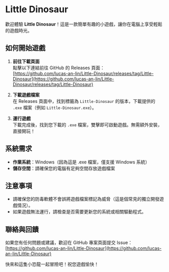 # Little Dinosaur

歡迎體驗 **Little Dinosaur**！這是一款簡單有趣的小遊戲，讓你在電腦上享受輕鬆的遊戲時光。

## 如何開始遊戲

1. **前往下載頁面**  
   點擊以下連結前往 GitHub 的 Releases 頁面：  
   [https://github.com/lucas-an-lin/Little-Dinosaur/releases/tag/Little-Dinosaur](https://github.com/lucas-an-lin/Little-Dinosaur/releases/tag/Little-Dinosaur)

2. **下載遊戲檔案**  
   在 Releases 頁面中，找到標籤為 `Little-Dinosaur` 的版本，下載提供的 `.exe` 檔案（例如 `Little-Dinosaur.exe`）。

3. **運行遊戲**  
   下載完成後，找到您下載的 `.exe` 檔案，雙擊即可啟動遊戲。無需額外安裝，直接開玩！

## 系統需求
- **作業系統**：Windows（因為這是 .exe 檔案，僅支援 Windows 系統）
- **儲存空間**：請確保您的電腦有足夠空間存放遊戲檔案

## 注意事項
- 請確保您的防毒軟體不會誤將遊戲檔案標記為威脅（這是個常見的獨立開發遊戲情況）。
- 如果遊戲無法運行，請檢查是否需要更新您的系統或相關驅動程式。

## 聯絡與回饋
如果您有任何問題或建議，歡迎在 GitHub 專案頁面提交 Issue：  
[https://github.com/lucas-an-lin/Little-Dinosaur](https://github.com/lucas-an-lin/Little-Dinosaur)

快來和這隻小恐龍一起冒險吧！祝您遊戲愉快！
